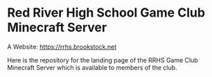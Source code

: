 # Red River High School Game Club Minecraft Server
A Website: https://rrhs.brookstock.net

Here is the repository for the landing page of the RRHS Game Club Minecraft Server which is available to members of the club.

